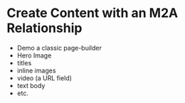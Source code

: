 # Create Content with an M2A Relationship

- Demo a classic page-builder
- Hero Image
- titles
- inline images
- video (a URL field)
- text body
- etc.
